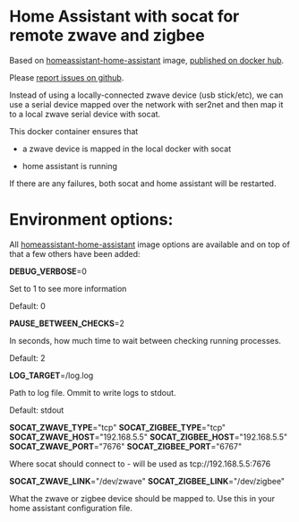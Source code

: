 # Home Assistant with socat for remote zwave and zigbee

Based on [homeassistant-home-assistant](https://hub.docker.com/r/homeassistant/home-assistant/) image, [published on docker hub](https://hub.docker.com/r/vladbabii/homeassistant-socat/).

Please [report issues on github](https://github.com/vladbabii/homeassistant-socat/issues).

Instead of using a locally-connected zwave device (usb stick/etc), we can use a serial device mapped over the network with ser2net and then map it to a local zwave serial device with socat.

This docker container ensures that

 - a zwave device is mapped in the local docker with socat

 - home assistant is running

If there are any failures, both socat and home assistant will be restarted.


# Environment options:

All  [homeassistant-home-assistant](https://hub.docker.com/r/homeassistant/home-assistant/) image options are available and on top of that a few others have been added:

**DEBUG_VERBOSE**=0

Set to 1 to see more information

Default: 0

**PAUSE_BETWEEN_CHECKS**=2

In seconds, how much time to wait between checking running processes.

Default: 2

**LOG_TARGET**=/log.log

Path to log file. Ommit to write logs to stdout.

Default: stdout

**SOCAT_ZWAVE_TYPE**="tcp"
**SOCAT_ZIGBEE_TYPE**="tcp"
**SOCAT_ZWAVE_HOST**="192.168.5.5"
**SOCAT_ZIGBEE_HOST**="192.168.5.5"
**SOCAT_ZWAVE_PORT**="7676"
**SOCAT_ZIGBEE_PORT**="6767"

Where socat should connect to - will be used as tcp://192.168.5.5:7676

**SOCAT_ZWAVE_LINK**="/dev/zwave"
**SOCAT_ZIGBEE_LINK**="/dev/zigbee"

What the zwave or zigbee device should be mapped to. Use this in your home assistant configuration file.
